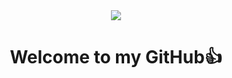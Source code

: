 <div align="center">
  <img src="https://capsule-render.vercel.app/api?type=shark&color=8bd6d3&height=140&section=header&text=jms8540&fontSize=70&fontColor=eee&rotate=5" />
</div>

<h1 align="center">Welcome to my GitHub👍</h1>



